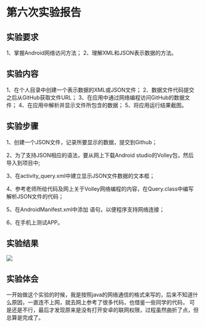 # 第六次实验报告

## 实验要求

1、掌握Android网络访问方法；
2、理解XML和JSON表示数据的方法。

## 实验内容
 
1、在个人目录中创建一个表示数据的XML或JSON文件；
2、数据文件代码提交之后从GitHub获取文件URL；
3、在应用中通过网络编程访问GitHub的数据文件；
4、在应用中解析并显示文件所包含的数据；
5、将应用运行结果截图。

## 实验步骤

1、创建一个JSON文件，记录所要显示的数据，提交到Github；

2、为了支持JSON相应的语法，要从网上下载Android studio的Volley包，然后导入到项目中;  

3、在activity_query.xml中建立显示JSON文件数据的文本框；

4、参考老师所给代码及网上关于Volley网络编程的内容，在Query.class中编写解析JSON文件的代码；

5、在AndroidManifest.xml中添加 语句，以便程序支持网络连接；

6、在手机上测试APP。

## 实验结果  
  ![](https://github.com/Edison-Yan/android-labs-2018/blob/master/soft1614080902210/6.PNG)

## 实验体会
一开始做这个实验的时候，我是按照java的网络通信的格式来写的，后来不知道什么原因，一直连不上网，就去网上参考了很多代码，也借鉴一些同学的代码，
可是还是不行，最后才发现原来是没有打开安卓的联网权限，过程虽然曲折了点，但总算是完成了。
